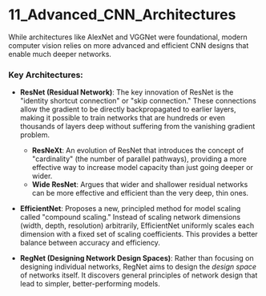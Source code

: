 # 11_Advanced_CNN_Architectures

While architectures like AlexNet and VGGNet were foundational, modern computer vision relies on more advanced and efficient CNN designs that enable much deeper networks.

### Key Architectures:

-   **ResNet (Residual Network)**: The key innovation of ResNet is the "identity shortcut connection" or "skip connection." These connections allow the gradient to be directly backpropagated to earlier layers, making it possible to train networks that are hundreds or even thousands of layers deep without suffering from the vanishing gradient problem.
    -   **ResNeXt**: An evolution of ResNet that introduces the concept of "cardinality" (the number of parallel pathways), providing a more effective way to increase model capacity than just going deeper or wider.
    -   **Wide ResNet**: Argues that wider and shallower residual networks can be more effective and efficient than the very deep, thin ones.

-   **EfficientNet**: Proposes a new, principled method for model scaling called "compound scaling." Instead of scaling network dimensions (width, depth, resolution) arbitrarily, EfficientNet uniformly scales each dimension with a fixed set of scaling coefficients. This provides a better balance between accuracy and efficiency.

-   **RegNet (Designing Network Design Spaces)**: Rather than focusing on designing individual networks, RegNet aims to design the *design space* of networks itself. It discovers general principles of network design that lead to simpler, better-performing models. 